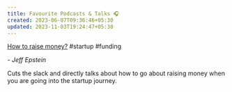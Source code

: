 ```yaml
---
title: Favourite Podcasts & Talks 🎧
created: 2023-06-07T09:36:46+05:30
updated: 2023-11-03T19:24:47+05:30
---
```


[How to raise money?](https://www.youtube.com/watch?v=EoquIYtjM7w) #startup #funding

*- Jeff Epstein*

Cuts the slack and directly talks about how to go about raising money when you are going into the startup journey. 


